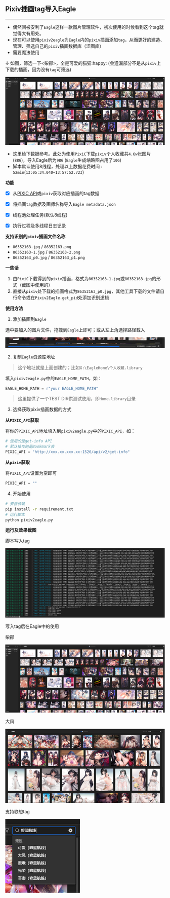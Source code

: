 ## Pixiv插画tag导入Eagle

---

+ 偶然间被安利了`Eagle`这样一款图片管理软件，初次使用的时候看到这个tag就觉得大有用处。
+ 现在可以使用`pixiv2eagle`为`Eagle`内的`pixiv`插画添加`tag`，从而更好的建造、管理、筛选自己的`pixiv`插画数据库（涩图库）
+ 需要魔法使用

↓ 如图，筛选一下<柴郡>，全是可爱的猫猫:happy:
(会遗漏部分不是从`pixiv`上下载的插画，因为没有`tag`可筛选)

![1.png](.\img\1.png)

+ 这里给下数据参考。此处为使用`PixiC`下载`pixiv`个人收藏共`4.6w`张图片(`88G`)，导入Eagle后为`98G` (`Eagle`生成缩略图占用了`10G`)
+ 脚本默认使用8线程，处理以上数据花费时间 : `52min`(`13:05:34.040~13:57:52.723`)



**功能**

- [x] 从[PIXIC API](https://github.com/Coder-Sakura/PixiC/wiki)或`pixiv`获取对应插画的tag数据
- [x] 将插画`tag`数据及画师名称导入`Eagle metadata.json`
- [x] 线程池处理任务(默认8线程)
- [x] 执行过程及多线程日志记录



**支持识别的`pixiv`插画文件名称**

+ `86352163.jpg` / `86352163.png`
+ `86352163-1.jpg` / `86352163-2.png`
+ `86352163_p0.jpg` / `86352163_p1.png`



**一些话**

1. 由`PixiC`下载得到的`pixiv`插画，格式为`86352163-1.jpg`或`86352163.jpg`的形式（截图中使用的）
2. 直接从`pixiv`处下载的插画格式为`86352163_p0.jpg`，其他工具下载的文件请自行命令或在`Pixiv2Eagle.get_pid`处添加识别逻辑



**使用方法**

1. 添加插画到`Eagle`

选中要加入的图片文件，拖拽到`Eagle`上即可；或从左上角选择路径载入

![](.\img\0.png)



2. 复制`Eagle`资源库地址

> 这个地址就是上面创建的；比如`G:\EagleHome\个人收藏.library`

填入`pixiv2eagle.py`中的`EAGLE_HOME_PATH`，如：

```python
EAGLE_HOME_PATH = r"your EAGLE_HOME_PATH"
```



> 这里提供了一个TEST DIR供测试使用，即`Home.library`目录



3. 选择获取pixiv插画数据的方式

**从`PIXIC_API`获取**

将你的`PIXIC_API`地址填入到`pixiv2eagle.py`中的`PIXIC_API`，如：

```python
# 使用的是get-info API
# 默认操作的是Bookmark表
PIXIC_API = "http://xxx.xx.xxx.xx:1526/api/v2/get-info"
```



**从`pixiv`获取**

将`PIXIC_API`设置为空即可

```python
PIXIC_API = ""
```



4. 开始使用

```bash
# 安装依赖
pip install -r requirement.txt
# 运行脚本
python pixiv2eagle.py
```



**运行及效果截图**

脚本写入tag

![](.\img\2.png)

写入tag后在Eagle中的使用

柴郡

![](.\img\1.png)

大凤

![](.\img\4.png)

支持联想tag

![](.\img\3.png)
